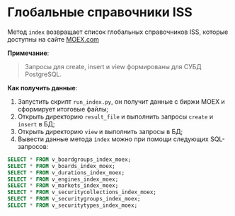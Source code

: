 # Глобальные справочники ISS

Метод ```index``` возвращает список глобальных справочников ISS, которые доступны на сайте [MOEX.com](https://iss.moex.com/iss/reference/28)

**Примечание**:
> Запросы для create, insert и view формированы для СУБД PostgreSQL.

**Как получить данные**:
1. Запустить скрипт ```run_index.py```, он получит данные с биржи MOEX и сформирует итоговые файлы;
2. Открыть директорию ```result_file``` и выполнить запросы ```create``` и ```insert``` в БД;
3. Открыть директорию ```view``` и выполнить запросы в БД;
4. Вывести данные метода ```index``` можно при помощи следующих SQL-запросов:
```sql
SELECT * FROM v_boardgroups_index_moex;
SELECT * FROM v_boards_index_moex;
SELECT * FROM v_durations_index_moex;
SELECT * FROM v_engines_index_moex;
SELECT * FROM v_markets_index_moex;
SELECT * FROM v_securitycollections_index_moex;
SELECT * FROM v_securitygroups_index_moex;
SELECT * FROM v_securitytypes_index_moex;
```